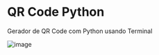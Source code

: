 # QR Code Python
Gerador de QR Code com Python usando Terminal

![image](https://user-images.githubusercontent.com/87030375/236700728-7d317be2-1d3f-45a7-9b79-e4bdc7f52888.png)
